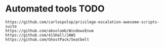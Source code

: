 # Automated tools TODO

```text
https://github.com/carlospolop/privilege-escalation-awesome-scripts-suite
https://github.com/absolomb/WindowsEnum
https://github.com/411Hall/JAWS
https://github.com/GhostPack/Seatbelt
```

